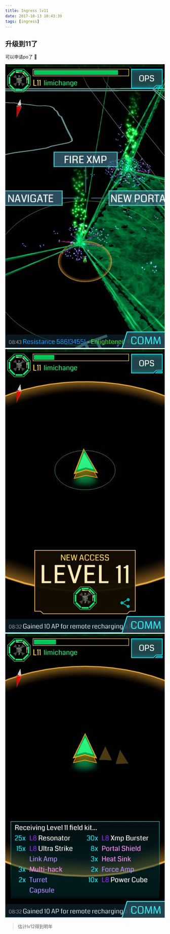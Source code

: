 ```yaml
---
title: Ingress lv11
date: 2017-10-13 10:43:39
tags: [ingress]
---
```


## 升级到11了

可以申请po了 🌝

![ingress-lv11](/images/WechatIMG128.jpeg)
![ingress-lv11](/images/WechatIMG129.jpeg)
![ingress-lv11](/images/WechatIMG130.jpeg)

> 估计lv12得到明年
